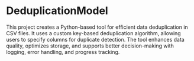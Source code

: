 # DeduplicationModel
This project creates a Python-based tool for efficient data deduplication in CSV files. It uses a custom key-based deduplication algorithm, allowing users to specify columns for duplicate detection. The tool enhances data quality, optimizes storage, and supports better decision-making with logging, error handling, and progress tracking.
